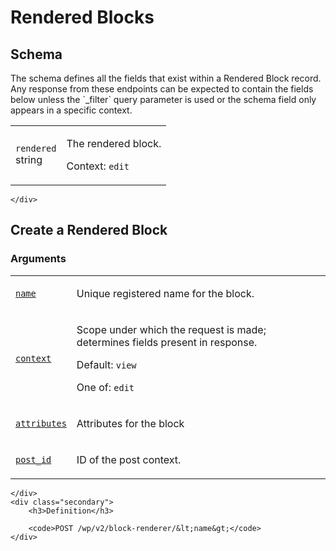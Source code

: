 ---
---

# Rendered Blocks

<section class="route">
	<div class="primary">
		<h2>Schema</h2>
<p>The schema defines all the fields that exist within a Rendered Block record. Any response from these endpoints can be expected to contain the fields below unless the `_filter` query parameter is used or the schema field only appears in a specific context.</p>
<table class="attributes">
			<tr id="schema-rendered">
			<td>
				<code>rendered</code><br />
				<span class="type">
					string				</span>
			</td>
			<td>
				<p>The rendered block.</p>
								<p class="context">Context: <code>edit</code></p>
							</td>
		</tr>
	</table>

	</div>
</section>

<div><section class="route">
	<div class="primary">
		<h2>Create a Rendered Block</h2>
			<h3>Arguments</h3>
	<table class="arguments">
					<tr>
				<td>
											<code><a href="#schema-name">name</a></code><br />
									</td>
				<td>
											<p>Unique registered name for the block.</p>
																								</td>
			</tr>
					<tr>
				<td>
											<code><a href="#schema-context">context</a></code><br />
									</td>
				<td>
											<p>Scope under which the request is made; determines fields present in response.</p>
																					<p class="default">
							Default: <code>view</code>
						</p>
																<p>One of: <code>edit</code></p>
									</td>
			</tr>
					<tr>
				<td>
											<code><a href="#schema-attributes">attributes</a></code><br />
									</td>
				<td>
											<p>Attributes for the block</p>
																								</td>
			</tr>
					<tr>
				<td>
											<code><a href="#schema-post_id">post_id</a></code><br />
									</td>
				<td>
											<p>ID of the post context.</p>
																								</td>
			</tr>
			</table>

	</div>
	<div class="secondary">
		<h3>Definition</h3>

		<code>POST /wp/v2/block-renderer/&lt;name&gt;</code>
	</div>
</section>
</div>
